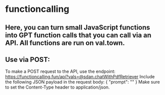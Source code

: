 # functioncalling

Here, you can turn small JavaScript functions into GPT function calls that you can call via an API. All functions are run on val.town.
----

## Use via POST:
To make a POST request to the API, use the endpoint:
https://functioncalling.fun/api?vals=@sdan.chatWithPdfRetriever
Include the following JSON payload in the request body:
{
  "prompt": ""
}
Make sure to set the Content-Type header to application/json.